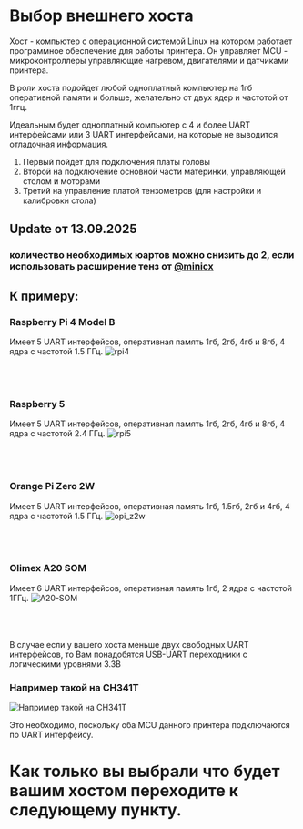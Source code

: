 # Выбор внешнего хоста
Хост - компьютер с операционной системой Linux на котором работает программное обеспечение для работы принтера. Он управляет MCU - микроконтроллеры управляющие нагревом, двигателями и датчиками принтера.

В роли хоста подойдет любой одноплатный компьютер на 1гб оперативной памяти и больше, желательно от двух ядер и частотой от 1ггц. 


Идеальным будет одноплатный компьютер с 4 и более UART интерфейсами или 3 UART интерфейсами, на которые не выводится отладочная информация. 
1. Первый пойдет для подключения платы головы
2. Второй на подключение основной части материнки, управляющей столом и моторами
3. Третий на управление платой тензометров (для настройки и калибровки стола)

## Update от 13.09.2025
### количество необходимых юартов можно снизить до 2, если использовать расширение тенз от  [@minicx](https://github.com/loss-and-quick/klipper/blob/flashforge-5m-dev/klippy/extras/flashforge_loadcell.py) <br />


## К примеру:
### Raspberry Pi 4 Model B
Имеет 5 UART интерфейсов, оперативная память 1гб, 2гб, 4гб и 8гб, 4 ядра с частотой 1.5 ГГц.
![rpi4](https://github.com/user-attachments/assets/f9c1b388-82e1-4029-80d6-165e657d5885)<br />
<br />
<br />
<br />

### Raspberry 5
Имеет 5 UART интерфейсов, оперативная память 1гб, 2гб, 4гб и 8гб, 4 ядра с частотой 2.4 ГГц.
![rpi5](https://github.com/user-attachments/assets/4b0b1521-926b-4374-aab1-456b6980ed84)<br />
<br />
<br />
<br />

### Orange Pi Zero 2W
Имеет 5 UART интерфейсов, оперативная память 1гб, 1.5гб, 2гб и 4гб, 4 ядра с частотой 1.5 ГГц.
![opi_z2w](https://github.com/user-attachments/assets/7c05fd7e-57cd-478e-8ee6-f9a8966b557e)<br />
<br />
<br />
<br />

### Olimex A20 SOM
Имеет 6 UART интерфейсов, оперативная память 1гб, 2 ядра с частотой 1ГГц.
![A20-SOM](https://github.com/user-attachments/assets/6875d919-7c54-4452-9b95-624b95c6d314)<br />
<br />
<br />
<br />

В случае если у вашего хоста меньше двух свободных UART интерфейсов, то Вам понадобятся USB-UART переходники с логическими уровнями 3.3В
### Например такой на CH341T
![Например такой на CH341T](https://i.ibb.co/3fRSJyg/ch341t.png)

Это необходимо, поскольку оба MCU данного принтера подключаются по UART интерфейсу.

# Как только вы выбрали что будет вашим хостом переходите к следующему пункту.
